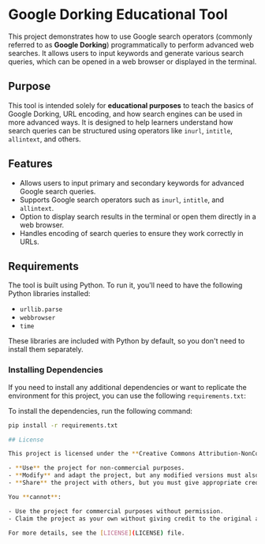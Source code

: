 # Google Dorking Educational Tool

This project demonstrates how to use Google search operators (commonly referred to as **Google Dorking**) programmatically to perform advanced web searches. It allows users to input keywords and generate various search queries, which can be opened in a web browser or displayed in the terminal.

## Purpose

This tool is intended solely for **educational purposes** to teach the basics of Google Dorking, URL encoding, and how search engines can be used in more advanced ways. It is designed to help learners understand how search queries can be structured using operators like `inurl`, `intitle`, `allintext`, and others.

## Features

- Allows users to input primary and secondary keywords for advanced Google search queries.
- Supports Google search operators such as `inurl`, `intitle`, and `allintext`.
- Option to display search results in the terminal or open them directly in a web browser.
- Handles encoding of search queries to ensure they work correctly in URLs.

## Requirements

The tool is built using Python. To run it, you'll need to have the following Python libraries installed:

- `urllib.parse`
- `webbrowser`
- `time`

These libraries are included with Python by default, so you don't need to install them separately.

### Installing Dependencies

If you need to install any additional dependencies or want to replicate the environment for this project, you can use the following `requirements.txt`:


To install the dependencies, run the following command:

```bash
pip install -r requirements.txt

## License

This project is licensed under the **Creative Commons Attribution-NonCommercial-ShareAlike 4.0 International License**. You can:

- **Use** the project for non-commercial purposes.
- **Modify** and adapt the project, but any modified versions must also be shared under the same license.
- **Share** the project with others, but you must give appropriate credit.

You **cannot**:

- Use the project for commercial purposes without permission.
- Claim the project as your own without giving credit to the original author.

For more details, see the [LICENSE](LICENSE) file.
